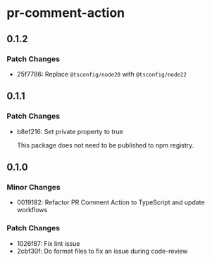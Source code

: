 # pr-comment-action

## 0.1.2

### Patch Changes

- 25f7786: Replace `@tsconfig/node20` with `@tsconfig/node22`

## 0.1.1

### Patch Changes

- b8ef216: Set private property to true

  This package does not need to be published to npm registry.

## 0.1.0

### Minor Changes

- 0019182: Refactor PR Comment Action to TypeScript and update workflows

### Patch Changes

- 1026f87: Fix lint issue
- 2cbf30f: Do format files to fix an issue during code-review
